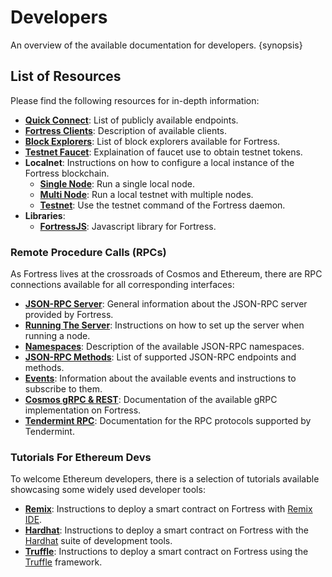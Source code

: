 <!--
order: 1
-->

# Developers

An overview of the available documentation for developers. {synopsis}

## List of Resources

Please find the following resources for in-depth information:

- **[Quick Connect](./connect.md)**: List of publicly available endpoints.
- **[Fortress Clients](./clients.md)**: Description of available clients.
- **[Block Explorers](./explorers.md)**: List of block explorers available for Fortress.
- **[Testnet Faucet](./faucet.md)**: Explaination of faucet use to obtain testnet tokens.
- **Localnet**: Instructions on how to configure a local instance of the Fortress blockchain.
    - **[Single Node](./localnet/single_node.md)**: Run a single local node.
    - **[Multi Node](./localnet/multi_node.md)**: Run a local testnet with multiple nodes.
    - **[Testnet](./localnet/testnet_cmd.md)**: Use the testnet command of the Fortress daemon.
- **Libraries**:
    - **[FortressJS](./libraries/fortressjs.md)**: Javascript library for Fortress.

### Remote Procedure Calls (RPCs)

As Fortress lives at the crossroads of Cosmos and Ethereum, there are RPC connections available for all corresponding interfaces:

- **[JSON-RPC Server](./json-rpc/server.md)**: General information about the JSON-RPC server provided by Fortress.
- **[Running The Server](./json-rpc/running_server.md)**: Instructions on how to set up the server when running a node.
- **[Namespaces](./json-rpc/namespaces.md)**: Description of the available JSON-RPC namespaces.
- **[JSON-RPC Methods](./json-rpc/endpoints.md)**: List of supported JSON-RPC endpoints and methods.
- **[Events](./json-rpc/events.md)**: Information about the available events and instructions to subscribe to them.
- **[Cosmos gRPC & REST](https://api.fortress.dev/)**: Documentation of the available gRPC implementation on Fortress.
- **[Tendermint RPC](https://docs.tendermint.com/v0.34/rpc/)**: Documentation for the RPC protocols supported by Tendermint.

### Tutorials For Ethereum Devs

To welcome Ethereum developers, there is a selection of tutorials available showcasing some widely used developer tools:

- **[Remix](./tools/remix.md)**: Instructions to deploy a smart contract on Fortress with [Remix IDE](http://remix.ethereum.org/).
- **[Hardhat](./tools/hardhat.md)**: Instructions to deploy a smart contract on Fortress with the [Hardhat](https://hardhat.org/) suite of development tools.
- **[Truffle](./tools/truffle.md)**: Instructions to deploy a smart contract on Fortress using the [Truffle](https://www.trufflesuite.com/truffle) framework.
